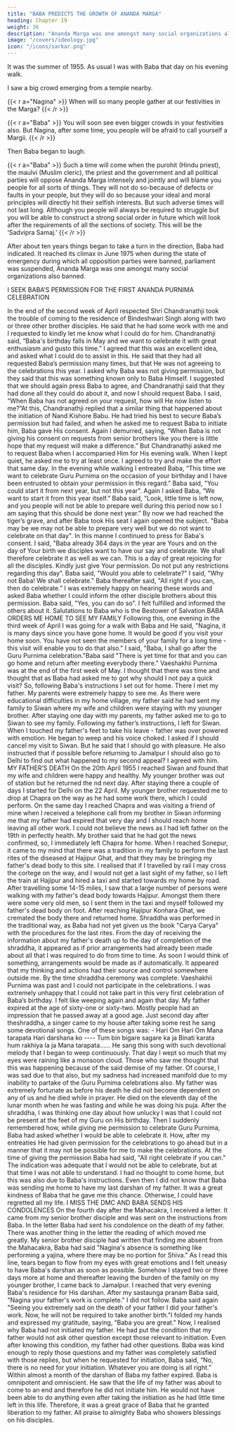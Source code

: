 ```yaml
---
title: "BABA PREDICTS THE GROWTH OF ANANDA MARGA"
heading: Chapter 19
weight: 36
description: "Ananda Marga was one amongst many social organizations also banned"
image: "/covers/ideology.jpg"
icon: "/icons/sarkar.png"
---
```



It was the summer of 1955. As usual I was with Baba that day on his evening walk. 

I saw a big crowd emerging from a temple nearby.

{{< r a="Nagina" >}}
When will so many people gather at our festivities in the Marga?
{{< /r >}}

{{< r a="Baba" >}}
You will soon see even bigger crowds in your festivities also. But Nagina, after some time, you people will be afraid to call yourself a Margii.
{{< /r >}}

Then Baba began to laugh.

{{< r a="Baba" >}}
Such a time will come when the purohit (Hindu priest), the maulvi
(Muslim cleric), the priest and the government and all political parties will oppose
Ananda Marga intensely and jointly and will blame you people for all sorts of things.
They will not do so-because of defects or faults in your people, but they will do so
because your ideal and moral principles will directly hit their selfish interests. But such
adverse times will not last long. Although you people will always be required to struggle
but you will be able to construct a strong social order in future which will look after the
requirements of all the sections of society. This will be the ‘Sadvipra Samaj.’
{{< /r >}}

After about ten years things began to take a turn in the direction, Baba had indicated. It reached its climax in June 1975
when during the state of emergency during which all opposition parties were banned,
parliament was suspended, Ananda Marga was one amongst many social organizations also banned.


I SEEK BABA’S PERMISSION FOR THE FIRST ANANDA PURNIMA CELEBRATION

In the end of the second week of April respected Shri Chandranathji took the
trouble of coming to the residence of Bindeshwari Singh along with two or three other
brother disciples. He said that he had some work with me and I requested to kindly let
me know what I could do for him.
Chandranathji said, “Baba's birthday falls in May and we want to celebrate it
with great enthusiasm and gusto this time.”
I agreed that this was an excellent idea, and asked what I could do to assist in
this. He said that they had all requested Baba’s permission many times, but that He
was not agreeing to the celebrations this year. I asked why Baba was not giving
permission, but they said that this was something known only to Baba Himself. I
suggested that we should again press Baba to agree, and Chandranathji said that they
had done all they could do about it, and now I should request Baba.
I said, “When Baba has not agreed on your request, how will He now listen to
me?”At this, Chandranathji replied that a similar thing that happened about the
initiation of Nand Kishore Babu. He had tried his best to secure Baba’s permission but
had failed, and when he asked me to request Baba to initiate him, Baba gave His
consent.
Again I demurred, saying, “When Baba is not giving his consent on requests
from senior brothers like you there is little hope that my request will make a difference.”
But Chandranathji asked me to request Baba when I accompanied Him for His
evening walk. When I kept quiet, he asked me to try at least once. I agreed to try and
make the effort that same day.
In the evening while walking I entreated Baba, “This time we want to celebrate
Guru Purnima on the occasion of your birthday and I have been entrusted to obtain
your permission in this regard.”
Baba said, "You could start it from next year, but not this year".
Again I asked Baba, “We want to start it from this year itself.”
Baba said, "Look, little time is left now, and you people will not be able to
prepare well during this period now so I am saying that this should be done next year.”
By now we had reached the tiger’s grave, and after Baba took His seat I again
opened the subject. "Baba may be we may not be able to prepare very well but we do
not want to celebrate on that day". In this manne I continued to press for Baba's
consent.
I said, "Baba already 364 days in the year are Yours and on the day of Your
birth we disciples want to have our say and celebrate. We shall therefore celebrate it as
well as we can. This is a day of great rejoicing for all the disciples. Kindly just give Your
permission. Do not put any restrictions regarding this day”.
Baba said, "Would you able to celebrate?"
I said, "Why not Baba! We shall celebrate."
Baba thereafter said, "All right if you can, then do celebrate.”
I was extremely happy on hearing these words and asked Baba whether I could
inform the other disciple brothers about this permission.
Baba said, "Yes, you can do so". I felt fulfilled and informed the others about it.
Salutations to Baba who is the Bestower of Salvation
BABA ORDERS ME HOME TO SEE MY FAMILY
Following this, one evening in the third week of April I was going for a walk with
Baba and He said, "Nagina, it is many days since you have gone home. It would be
good if you visit your home soon. You have not seen the members of your family for a
long time - this visit will enable you to do that also."
I said, "Baba, I shall go after the Guru Purnima celebration."Baba said "There is yet time for that and you can go home and return after
meeting everybody there."
Vaeshakhii Purnima was at the end of the first week of May. I thought that there
was time and thought that as Baba had asked me to got why should I not pay a quick
visit? So, following Baba's instructions I set out for home. There I met my father.
My parents were extremely happy to see me. As there were educational
difficulties in my home village, my father said he had sent my family to Siwan where my
wife and children were staying with my younger brother. After staying one day with my
parents, my father asked me to go to Siwan to see my family.
Following my father’s instructions, I left for Siwan. When I touched my father's
feet to take his leave - father was over powered with emotion. He began to weep and
his voice choked. I asked if I should cancel my visit to Siwan. But he said that I should
go with pleasure. He also instructed that if possible before returning to Jamalpur I
should also go to Delhi to find out what happened to my second appeal? I agreed with
him.
MY FATHER’S DEATH
On the 20th April 1955 I reached Siwan and found that my wife and children
were happy and healthy. My younger brother was out of station but he returned the
nd
next day. After staying there a couple of days I started for Delhi on the 22 April. My
younger brother requested me to drop at Chapra on the way as he had some work
there, which I could perform. On the same day I reached Chapra and was visiting a
friend of mine when I received a telephone call from my brother in Siwan informing me
that my father had expired that very day and I should reach home leaving all other
work. I could not believe the news as I had left father on the 19th in perfectly health. My
brother said that he had got the news confirmed, so, I immediately left Chapra for
home.
When I reached Sonepur, it came to my mind that there was a tradition in my
family to perform the last rites of the diseased at Hajipur Ghat, and that they may be
bringing my father's dead body to this site. I realised that if I travelled by rail I may
cross the cortege on the way, and I would not get a last sight of my father, so I left the
train at Hajipur and hired a taxi and started towards my home by road.
After travelling some 14-15 miles, I saw that a large number of persons were
walking with my father's dead body towards Hajipur. Amongst them there were some
very old men, so I sent them in the taxi and myself followed my father's dead body on
foot. After reaching Hajipur Konhara Ghat, we cremated the body there and returned
home. Shraddha was performed in the traditional way, as Baba had not yet given us
the book "Carya Carya" with the procedures for the last rites.
From the day of receiving the information about my father's death up to the day
of completion of the shraddha, it appeared as if prior arrangements had already been
made about all that I was required to do from time to time. As soon I would think of
something, arrangements would be made as if automatically. It appeared that my
thinking and actions had their source and control somewhere outside me.
By the time shraddha ceremony was complete. Vaeshakhii Purnima was past
and I could not participate in the celebrations. I was extremely unhappy that I could not
take part in this very first celebration of Baba’s birthday. I felt like weeping again and
again that day. My father expired at the age of sixty-one or sixty-two. Mostly people
had an impression that he passed away at a good age. Just second day after theshraddha, a singer came to my house after taking some rest he sang some devotional
songs. One of these songs was: -
Hari Om Hari Om
Mana tarapata Hari darshana ko ----
Tum bin bigare sagare ka ja
Binati karata hum rakhiya la ja
Mana tarapata......
He sang this song with such devotional melody that I began to weep
continuously. That day I wept so much that my eyes were raining like a monsoon cloud.
Those who saw me thought that this was happening because of the said demise of my
father. Of course, I was sad due to that also, but my sadness had increased manifold
due to my inability to partake of the Guru Purnima celebrations also.
My father was extremely fortunate as before his death he did not become
dependent on any of us and he died while in prayer. He died on the eleventh day of the
lunar month when he was fasting and while he was doing his puja.
After the shraddha, I was thinking one day about how unlucky I was that I could
not be present at the feet of my Guru on His birthday. Then I suddenly remembered
how, while giving me permission to celebrate Guru Purnima, Baba had asked whether I
would be able to celebrate it. How, after my entreaties He had given permission for the
celebrations to go ahead but in a manner that it may not be possible for me to make
the celebrations. At the time of giving the permission Baba had said, "All right celebrate
if you can."
The indication was adequate that I would not be able to celebrate, but at that
time I was not able to understand. I had no thought to come home, but this was also
due to Baba's instructions. Even then I did not know that Baba was sending me home
to have my last darshan of my father. It was a great kindness of Baba that he gave me
this chance. Otherwise, I could have regretted all my life.
I MISS THE DMC AND BABA SENDS HIS CONDOLENCES
On the fourth day after the Mahacakra, I received a letter. It came from my
senior brother disciple and was sent on the instructions from Baba. In the letter Baba
had sent his condolence on the death of my father. There was another thing in the
letter the reading of which moved me greatly.
My senior brother disciple had written that finding me absent from the
Mahacakra, Baba had said "Nagina's absence is something like performing a yajina,
where there may be no portion for Shiva." As I read this line, tears began to flow from
my eyes with great emotions and I felt uneasy to have Baba's darshan as soon as
possible.
Somehow I stayed two or three days more at home and thereafter leaving the
burden of the family on my younger brother, I came back to Jamalpur. I reached that
very evening Baba's residence for His darshan.
After my sastaunga pranam Baba said, "Nagina your father's work is complete."
I did not follow.
Baba said again "Seeing you extremely sad on the death of your father I did
your father's work. Now, he will not be required to take another birth."I folded my hands and expressed my gratitude, saying, “Baba you are great.”
Now, I realised why Baba had not initiated my father. He had put the condition
that my father would not ask other question except those relevant to initiation. Even
after knowing this condition, my father had other questions. Baba was kind enough to
reply those questions and my father was completely satisfied with those replies, but
when he requested for initiation, Baba said, “No, there is no need for your initiation.
Whatever you are doing is all right.”
Within almost a month of the darshan of Baba my father expired. Baba is
omnipotent and omniscient. He saw that the life of my father was about to come to an
end and therefore he did not initiate him. He would not have been able to do anything
even after taking the initiation as he had little time left in this life. Therefore, it was a
great grace of Baba that he granted liberation to my father. All praise to almighty Baba
who showers blessings on his disciples.

